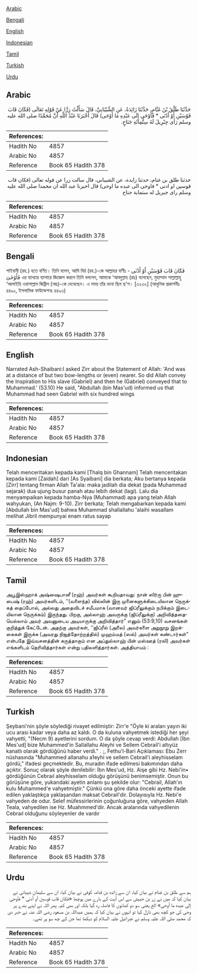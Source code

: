 [Arabic](#arabic)

[Bengali](#bengali)

[English](#english)

[Indonesian](#indonesian)

[Tamil](#tamil)

[Turkish](#turkish)

[Urdu](#urdu)

## Arabic


<div dir="rtl" lang="ar" style={{fontSize:'larger',backgroundColor:'#f8f9fa',padding:20}}>
حَدَّثَنَا طَلْقُ بْنُ غَنَّامٍ، حَدَّثَنَا زَائِدَةُ، عَنِ الشَّيْبَانِيِّ، قَالَ سَأَلْتُ زِرًّا عَنْ قَوْلِهِ تَعَالَى ‏(‏فَكَانَ قَابَ قَوْسَيْنِ أَوْ أَدْنَى * فَأَوْحَى إِلَى عَبْدِهِ مَا أَوْحَى‏)‏ قَالَ أَخْبَرَنَا عَبْدُ اللَّهِ أَنَّ مُحَمَّدًا صلى الله عليه وسلم رَأَى جِبْرِيلَ لَهُ سِتُّمِائَةِ جَنَاحٍ‏.‏
</div>
<div style={{backgroundColor:'#f8f9fa',padding:20, marginBottom: 10}}><table> <thead> <tr> <th>References:</th> <th></th> </tr> </thead> <tbody><tr><td>Hadith No</td><td>4857</td></tr><tr><td>Arabic No</td><td>4857</td></tr><tr><td>Reference</td><td>Book 65 Hadith 378</td></tr></tbody></table></div>


<div dir="rtl" lang="ar" style={{fontSize:'larger',backgroundColor:'#f8f9fa',padding:20}}>
حدثنا طلق بن غنام، حدثنا زايدة، عن الشيباني، قال سالت زرا عن قوله تعالى (فكان قاب قوسين او ادنى * فاوحى الى عبده ما اوحى) قال اخبرنا عبد الله ان محمدا صلى الله عليه وسلم راى جبريل له ستماية جناح
</div>
<div style={{backgroundColor:'#f8f9fa',padding:20, marginBottom: 10}}><table> <thead> <tr> <th>References:</th> <th></th> </tr> </thead> <tbody><tr><td>Hadith No</td><td>4857</td></tr><tr><td>Arabic No</td><td>4857</td></tr><tr><td>Reference</td><td>Book 65 Hadith 378</td></tr></tbody></table></div>

## Bengali


<div dir="ltr" lang="bn" style={{fontSize:'larger',backgroundColor:'#f8f9fa',padding:20}}>
শাইবানী (রহ.) হতে বর্ণিত। তিনি বলেন, আমি যির্র (রহ.)-কে আল্লাহর বাণীঃ فَكَانَ قَابَ قَوْسَيْنِ أَوْ أَدْنٰى - فَأَوْحٰىٓ এর ব্যাখ্যার ব্যাপারে জিজ্ঞেস করলে তিনি বললেন, আমাকে ‘আবদুল্লাহ (রাঃ) বলেছেন, মুহাম্মাদ সাল্লাল্লাহু ‘আলাইহি ওয়াসাল্লাম জিব্রীল (আঃ)-কে দেখেছেন। এ সময় তাঁর ডানা ছিল ছ’শ। [৩২৩২] (আধুনিক প্রকাশনীঃ ৪৪৯০, ইসলামিক ফাউন্ডেশনঃ ৪৪৯৩)
</div>
<div style={{backgroundColor:'#f8f9fa',padding:20, marginBottom: 10}}><table> <thead> <tr> <th>References:</th> <th></th> </tr> </thead> <tbody><tr><td>Hadith No</td><td>4857</td></tr><tr><td>Arabic No</td><td>4857</td></tr><tr><td>Reference</td><td>Book 65 Hadith 378</td></tr></tbody></table></div>

## English


<div dir="ltr" lang="en" style={{fontSize:'larger',backgroundColor:'#f8f9fa',padding:20}}>
Narrated Ash-Shaibani:I asked Zirr about the Statement of Allah: 'And was at a distance of but two bow-lengths or (even) nearer. So did Allah convey the Inspiration to His slave (Gabriel) and then he (Gabriel) conveyed that to Muhammad.' (53.10) He said, "Abdullah (bin Mas'ud) informed us that Muhammad had seen Gabriel with six hundred wings
</div>
<div style={{backgroundColor:'#f8f9fa',padding:20, marginBottom: 10}}><table> <thead> <tr> <th>References:</th> <th></th> </tr> </thead> <tbody><tr><td>Hadith No</td><td>4857</td></tr><tr><td>Arabic No</td><td>4857</td></tr><tr><td>Reference</td><td>Book 65 Hadith 378</td></tr></tbody></table></div>

## Indonesian


<div dir="ltr" lang="id" style={{fontSize:'larger',backgroundColor:'#f8f9fa',padding:20}}>
Telah menceritakan kepada kami [Thalq bin Ghannam] Telah menceritakan kepada kami [Zaidah] dari [As Syaibani] dia berkata; Aku bertanya kepada [Zirr] tentang firman Allah Ta'ala: maka jadilah dia dekat (pada Muhammad sejarak) dua ujung busur panah atau lebih dekat (lagi). Lalu dia menyampaikan kepada hamba-Nya (Muhammad) apa yang telah Allah wahyukan, (An Najm: 9-10). Zirr berkata; Telah mengabarkan kepada kami [Abdullah bin Mas'ud] bahwa Muhammad shallallahu 'alaihi wasallam melihat Jibril mempunyai enam ratus sayap
</div>
<div style={{backgroundColor:'#f8f9fa',padding:20, marginBottom: 10}}><table> <thead> <tr> <th>References:</th> <th></th> </tr> </thead> <tbody><tr><td>Hadith No</td><td>4857</td></tr><tr><td>Arabic No</td><td>4857</td></tr><tr><td>Reference</td><td>Book 65 Hadith 378</td></tr></tbody></table></div>

## Tamil


<div dir="ltr" lang="ta" style={{fontSize:'larger',backgroundColor:'#f8f9fa',padding:20}}>
அபூஇஸ்ஹாக் அஷ்ஷைபானீ (ரஹ்) அவர்கள் கூறியதாவது: நான் ஸிர்ரு பின் ஹுபைஷ் (ரஹ்) அவர்களிடம், ‘‘(வளைந்த) வில்லின் இரு முனைகளுக்கிடையிலான நெருக்கத் தைப்போல், அல்லது அதைவிடச் சமீபமாக (வானவர் ஜிப்ரீலுக்கும் நபிக்கும் இடையிலான நெருக்கம்) இருந்தது. பிறகு, அல்லாஹ் அவருக்கு (ஜிப்ரீலுக்கு) அறிவித்ததையெல்லாம் அவர் அவனுடைய அடியாருக்கு அறிவித்தார்” எனும் (53:9,10) வசனங்கள் குறித்துக் கேட்டேன். அதற்கு அவர்கள், ‘‘ஜிப்ரீல் (அலை) அவர்களை அறுநூறு இறக்கைகள் இருக்க (அவரது நிஜத்தோற்றத்தில்) முஹம்மத் (ஸல்) அவர்கள் கண்டார்கள்” என்பதே இவ்வசனத்தின் கருத்தாகும் என அப்துல்லாஹ் பின் மஸ்ஊத் (ரலி) அவர்கள் எங்களிடம் தெரிவித்தார்கள் என்று பதிலளித்தார்கள். அத்தியாயம் :
</div>
<div style={{backgroundColor:'#f8f9fa',padding:20, marginBottom: 10}}><table> <thead> <tr> <th>References:</th> <th></th> </tr> </thead> <tbody><tr><td>Hadith No</td><td>4857</td></tr><tr><td>Arabic No</td><td>4857</td></tr><tr><td>Reference</td><td>Book 65 Hadith 378</td></tr></tbody></table></div>

## Turkish


<div dir="ltr" lang="tr" style={{fontSize:'larger',backgroundColor:'#f8f9fa',padding:20}}>
Şeybani'nin şöyle söylediği rivayet edilmiştir: Zirr'e "Öyle ki araları yayın iki ucu arası kadar veya daha az kaldı. O da kuluna vahyetmek istediği her şeyi vahyetti, "(Necm 9) ayetlerini sordum. O da şöyle cevap verdi: Abdullah [İbn Mes'ud] bize Muhammed'in Sallallahu Aleyhi ve Sellem Cebrail'i altıyüz kanatlı olarak gördüğünü haber verdi." . ;, Fethu'l-Bari Açıklaması: Ebu Zerr nüshasında "Muhammed allanahu a1eyhi ve sellem Cebrail'i aleyhisselam gördü," ifadesi geçmektedir. Bu, muradın ifade edilmesi bakımından daha açıktır. Sonuç olarak şöyle denilebilir: İbn Mes'ud, Hz. Aişe gibi Hz. Nebi'in• gördüğünün Cebraıl aleyhisselam olduğu görüşünü benimsemiştir. Onun bu görüşüne göre, yukarıdaki ayetin anlamı şu şekilde olur: "Cebrail, Allah'ın kulu Muhammed'e vahyetmiştir." Çünkü ona göre daha önceki ayette ifade edilen yaklaştıkça yaklaşandan maksat Cebrail'dir. Dolayısıyla Hz. Nebi'e vahyeden de odur. Selef müfessirlerinin çoğunluğuna göre, vahyeden Allah Teala, vahyedilen ise Hz. Muahmmed'dir. Ancak aralarında vahyedilenin Cebraıl olduğunu söyleyenler de vardır
</div>
<div style={{backgroundColor:'#f8f9fa',padding:20, marginBottom: 10}}><table> <thead> <tr> <th>References:</th> <th></th> </tr> </thead> <tbody><tr><td>Hadith No</td><td>4857</td></tr><tr><td>Arabic No</td><td>4857</td></tr><tr><td>Reference</td><td>Book 65 Hadith 378</td></tr></tbody></table></div>

## Urdu


<div dir="rtl" lang="ur" style={{fontSize:'larger',backgroundColor:'#f8f9fa',padding:20}}>
ہم سے طلق بن غنام نے بیان کیا، ان سے زائدہ بن قدامہ کوفی نے بیان کیا، ان سے سلیمان شیبانی نے بیان کیا کہ میں نے زر بن حبیش سے اس آیت کے بارے میں پوچھا «فكان قاب قوسين أو أدنى * فأوحى إلى عبده ما أوحى‏» الخ یعنی سو دو کمانوں کا فاصلہ رہ گیا بلکہ اور بھی کم۔ پھر اللہ نے اپنے بندے پر وحی کی جو کچھ بھی نازل کیا تو انہوں نے بیان کیا کہ ہمیں عبداللہ بن مسعود رضی اللہ عنہ نے خبر دی کہ محمد صلی اللہ علیہ وسلم نے جبرائیل علیہ السلام کو دیکھا تھا جن کے چھ سو پر تھے۔
</div>
<div style={{backgroundColor:'#f8f9fa',padding:20, marginBottom: 10}}><table> <thead> <tr> <th>References:</th> <th></th> </tr> </thead> <tbody><tr><td>Hadith No</td><td>4857</td></tr><tr><td>Arabic No</td><td>4857</td></tr><tr><td>Reference</td><td>Book 65 Hadith 378</td></tr></tbody></table></div>